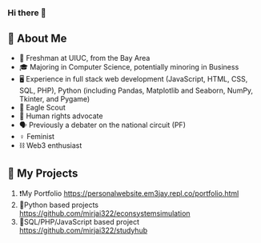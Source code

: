 ### Hi there 👋 

<!--
**mirjai322/mirjai322** is a ✨ _special_ ✨ repository because its `README.md` (this file) appears on your GitHub profile.

Here are some ideas to get you started:

- 🔭 I’m currently working on ...
- 🌱 I’m currently learning ...
- 👯 I’m looking to collaborate on ...
- 🤔 I’m looking for help with ...
- 💬 Ask me about ...
- 📫 How to reach me: ...
- 😄 Pronouns: ...
- ⚡ Fun fact: ...
-->
## :book: About Me
- 📕 Freshman at UIUC, from the Bay Area 
- 🎓 Majoring in Computer Science, potentially minoring in Business
- 🖥 Experience in full stack web development (JavaScript, HTML, CSS, SQL, PHP), Python (including Pandas, Matplotlib and Seaborn, NumPy, Tkinter, and Pygame)
- 🌳 Eagle Scout
- 💪 Human rights advocate
- 🗣 Previously a debater on the national circuit (PF)
- ♀︎ Feminist
- ⛓ Web3 enthusiast 

## 🔔 My Projects
<!--START_SECTION:activity-->
1. ❗️My Portfolio https://personalwebsite.em3jay.repl.co/portfolio.html
2. 🎉Python based projects https://github.com/mirjai322/econsystemsimulation 
3. 💪SQL/PHP/JavaScript based project   https://github.com/mirjai322/studyhub

<!--END_SECTION:activity-->
